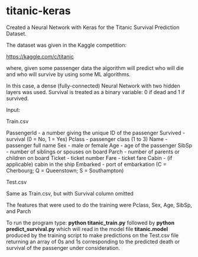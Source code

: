 # titanic-keras

Created a Neural Network with Keras for the Titanic Survival Prediction Dataset.

The dataset was given in the Kaggle competition:

https://kaggle.com/c/titanic

where, given some passenger data the algorithm will predict who will die and who will survive by using some ML algorithms.

In this case, a dense (fully-connected) Neural Network with two hidden layers was used. Survival is treated as a binary variable: 0 if dead and 1 if survived.

Input:

Train.csv

PassengerId - a number giving the unique ID of the passenger
Survived - survival (0 = No, 1 = Yes)
Pclass - passenger class (1 to 3)
Name - passenger full name
Sex - male or female
Age - age of the passenger
SibSp - number of siblings or spouses on board 
Parch - number of parents or children on board
Ticket - ticket number
Fare - ticket fare
Cabin - (if applicable) cabin in the ship
Embarked - port of embarkation (C = Cherbourg; Q = Queenstown; S = Southampton)

Test.csv

Same as Train.csv, but with Survival column omitted



The features that were used to do the training were Pclass, Sex, Age, SibSp, and Parch


To run the program type:  **python titanic_train.py** followed by **python predict_survival.py** which will read in the model file **titanic.model** produced by the training script to make predictions on the Test.csv file returning an array of 0s and 1s corresponding to the predicted death or survival of the passenger under consideration.

